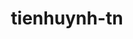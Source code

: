 ---
title: tienhuynh-tn
github: https://github.com/tienhuynh-tn
mode: dark
transition: 1s
score: 77.2
archetype:
- GIF
- Little Bit of Everything
- Editor’s Choice
---